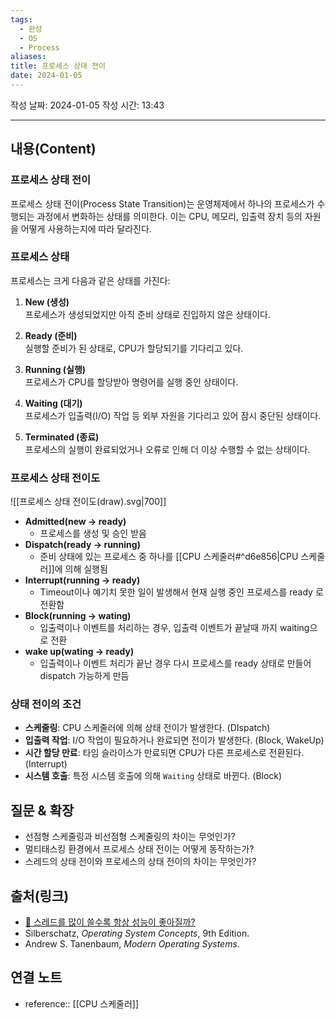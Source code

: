 ```yaml
---
tags:
  - 완성
  - OS
  - Process
aliases: 
title: 프로세스 상태 전이
date: 2024-01-05
---
```

작성 날짜: 2024-01-05
작성 시간: 13:43


----
## 내용(Content)

### 프로세스 상태 전이

프로세스 상태 전이(Process State Transition)는 운영체제에서 하나의 프로세스가 수행되는 과정에서 변화하는 상태를 의미한다. 이는 CPU, 메모리, 입출력 장치 등의 자원을 어떻게 사용하는지에 따라 달라진다.

### 프로세스 상태

프로세스는 크게 다음과 같은 상태를 가진다:

1. **New (생성)**  
	프로세스가 생성되었지만 아직 준비 상태로 진입하지 않은 상태이다.

2. **Ready (준비)**  
	실행할 준비가 된 상태로, CPU가 할당되기를 기다리고 있다.

3. **Running (실행)**  
	프로세스가 CPU를 할당받아 명령어를 실행 중인 상태이다.

4. **Waiting (대기)**  
	프로세스가 입출력(I/O) 작업 등 외부 자원을 기다리고 있어 잠시 중단된 상태이다.

5. **Terminated (종료)**  
	프로세스의 실행이 완료되었거나 오류로 인해 더 이상 수행할 수 없는 상태이다.

### 프로세스 상태 전이도
![[프로세스 상태 전이도(draw).svg|700]]

- **Admitted(new -> ready)**
	- 프로세스를 생성 및 승인 받음
- **Dispatch(ready -> running)**
	- 준비 상태에 있는 프로세스 중 하나를 [[CPU 스케줄러#^d6e856|CPU 스케줄러]]에 의해 실행됨
- **Interrupt(running -> ready)**
	- Timeout이나 예기치 못한 일이 발생해서 현재 실행 중인 프로세스를 ready 로 전환함
- **Block(running -> wating)**
	- 입출력이나 이벤트를 처리하는 경우, 입출력 이벤트가 끝날때 까지 waiting으로 전환
- **wake up(wating -> ready)**
	- 입출력이나 이벤트 처리가 끝난 경우 다시 프로세스를 ready 상태로 만들어 dispatch 가능하게 만듬

### 상태 전이의 조건

- **스케줄링**: CPU 스케줄러에 의해 상태 전이가 발생한다. (DIspatch)
- **입출력 작업**: I/O 작업이 필요하거나 완료되면 전이가 발생한다. (Block, WakeUp)
- **시간 할당 만료**: 타임 슬라이스가 만료되면 CPU가 다른 프로세스로 전환된다. (Interrupt)
- **시스템 호출**: 특정 시스템 호출에 의해 `Waiting` 상태로 바뀐다. (Block)

## 질문 & 확장

- 선점형 스케줄링과 비선점형 스케줄링의 차이는 무엇인가?
- 멀티태스킹 환경에서 프로세스 상태 전이는 어떻게 동작하는가?
- 스레드의 상태 전이와 프로세스의 상태 전이의 차이는 무엇인가?

## 출처(링크)
- [🤔 스레드를 많이 쓸수록 항상 성능이 좋아질까?](https://inpa.tistory.com/entry/%F0%9F%91%A9%E2%80%8D%F0%9F%92%BB-Is-more-threads-always-better#1._%EC%9E%84%EA%B3%84_%EC%98%81%EC%97%AD%EC%97%90_%EB%8C%80%ED%95%9C_%EB%8F%99%EA%B8%B0%ED%99%94_%EB%B9%84%EC%9A%A9)
- Silberschatz, _Operating System Concepts_, 9th Edition.
- Andrew S. Tanenbaum, _Modern Operating Systems_.


## 연결 노트

- reference:: [[CPU 스케줄러]]

